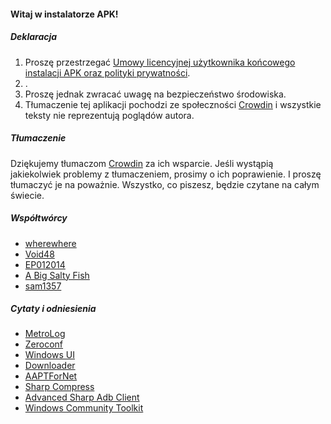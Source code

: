 #### Witaj w instalatorze APK!

##### Deklaracja
1. Proszę przestrzegać [Umowy licencyjnej użytkownika końcowego instalacji APK oraz polityki prywatności](https://github.com/Paving-Base/APK-Installer/blob/main/Privacy.md).
2. .
3. Proszę jednak zwracać uwagę na bezpieczeństwo środowiska.
4. Tłumaczenie tej aplikacji pochodzi ze społeczności [Crowdin](https://crowdin.com/project/APKInstaller "Crowdin") i wszystkie teksty nie reprezentują poglądów autora.

##### Tłumaczenie
Dziękujemy tłumaczom [Crowdin](https://crowdin.com/project/APKInstaller "Crowdin") za ich wsparcie. Jeśli wystąpią jakiekolwiek problemy z tłumaczeniem, prosimy o ich poprawienie. I proszę tłumaczyć je na poważnie. Wszystko, co piszesz, będzie czytane na całym świecie.

##### Współtwórcy
- [wherewhere](https://github.com/wherewhere)
- [Void48](https://github.com/Void48)
- [EP012014](https://github.com/EP012014)
- [A Big Salty Fish](https://github.com/bigsaltyfishes)
- [sam1357](https://github.com/sam1357)

##### Cytaty i odniesienia
- [MetroLog](https://github.com/roubachof/MetroLog "MetroLog")
- [Zeroconf](https://github.com/novotnyllc/Zeroconf "Zeroconf")
- [Windows UI](https://github.com/microsoft/microsoft-ui-xaml "Windows UI")
- [Downloader](https://github.com/bezzad/Downloader "Downloader")
- [AAPTForNet](https://github.com/canheo136/QuickLook.Plugin.ApkViewer "AAPTForNet")
- [Sharp Compress](https://github.com/adamhathcock/sharpcompress "Sharp Compress")
- [Advanced Sharp Adb Client](https://github.com/yungd1plomat/AdvancedSharpAdbClient "Advanced Sharp Adb Client")
- [Windows Community Toolkit](https://github.com/CommunityToolkit/WindowsCommunityToolkit "Windows Community Toolkit")